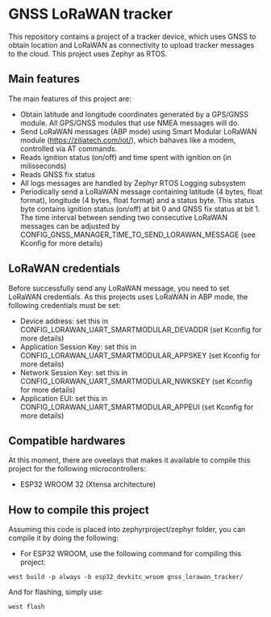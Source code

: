 # GNSS LoRaWAN tracker

This repository contains a project of a tracker device, which uses GNSS to obtain location and LoRaWAN as connectivity to upload tracker messages to the cloud.
This project uses Zephyr as RTOS.

## Main features

The main features of this project are:

* Obtain latitude and longitude coordinates generated by a GPS/GNSS module. All GPS/GNSS modules that use NMEA messages will do.
* Send LoRaWAN messages (ABP mode) using Smart Modular LoRaWAN module (https://ziliatech.com/iot/), which bahaves like a modem, controlled via AT commands.
* Reads ignition status (on/off) and time spent with ignition on (in milisseconds)
* Reads GNSS fix status
* All logs messages are handled by Zephyr RTOS Logging subsystem
* Periodically send a LoRaWAN message containing latitude (4 bytes, float format), longitude (4 bytes, float format) and a status byte. 
This status byte contains ignition status (on/off) at bit 0 and GNSS fix status at bit 1.
The time interval between sending two consecutive LoRaWAN messages can be adjusted by CONFIG_GNSS_MANAGER_TIME_TO_SEND_LORAWAN_MESSAGE (see Kconfig for more details)

## LoRaWAN credentials

Before successfully send any LoRaWAN message, you need to set LoRaWAN credentials. As this projects uses LoRaWAN in ABP mode, the following credentials must be set:

* Device address: set this in CONFIG_LORAWAN_UART_SMARTMODULAR_DEVADDR (set Kconfig for more details)
* Application Session Key: set this in CONFIG_LORAWAN_UART_SMARTMODULAR_APPSKEY (set Kconfig for more details)
* Network Session Key: set this in CONFIG_LORAWAN_UART_SMARTMODULAR_NWKSKEY (set Kconfig for more details)
* Application EUI:  set this in CONFIG_LORAWAN_UART_SMARTMODULAR_APPEUI (set Kconfig for more details)

## Compatible hardwares

At this moment, there are oveelays that makes it available to compile this project for the following microcontrollers:

* ESP32 WROOM 32 (Xtensa architecture)

## How to compile this project

Assuming this code is placed into zephyrproject/zephyr folder, you can compile it by doing the following:

* For ESP32 WROOM, use the following command for compiling this project:

``
west build -p always -b esp32_devkitc_wroom gnss_lorawan_tracker/
``

And for flashing, simply use:

``
west flash
``